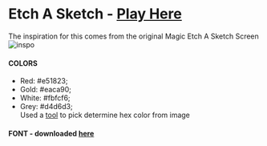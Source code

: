 # Etch A Sketch - [Play Here](https://jasminepvo.github.io/etch-a-sketch/)

The inspiration for this comes from the original Magic Etch A Sketch Screen![inspo](https://user-images.githubusercontent.com/99847030/172062283-dd325cec-4701-4872-b708-7cb121c267e6.jpeg)

#### COLORS 
- Red: #e51823;
- Gold: #eaca90;
- White: #fbfcf6;
- Grey: #d4d6d3;  
Used a [tool](https://imagecolorpicker.com/en) to pick determine hex color from image 

#### FONT - downloaded [here](https://www.wfonts.com/font/rondo#google_vignette)
